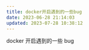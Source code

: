 ```yaml
---
title: docker开启遇到的一些bug
date: 2023-06-28 21:14:03
updated: 2023-07-28 10:38:12
---
```


docker 开启遇到的一些 bug
